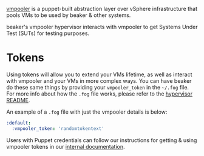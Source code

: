 [vmpooler](https://github.com/puppetlabs/vmpooler) is a puppet-built abstraction
layer over vSphere infrastructure that pools VMs to be used by beaker & other
systems.

beaker's vmpooler hypervisor interacts with vmpooler to get Systems Under Test
(SUTs) for testing purposes.

# Tokens

Using tokens will allow you to extend your VMs lifetime, as well as interact
with vmpooler and your VMs in more complex ways. You can have beaker do these
same things by providing your `vmpooler_token` in the `~/.fog` file. For more
info about how the `.fog` file works, please refer to the
[hypervisor README](README.md).

An example of a `.fog` file with just the vmpooler details is below:
```yaml
:default:
  :vmpooler_token: 'randomtokentext'
```

Users with Puppet credentials can follow our instructions for getting & using
vmpooler tokens in our
[internal documentation](https://confluence.puppetlabs.com/pages/viewpage.action?spaceKey=SRE&title=Generating+and+using+vmpooler+tokens).